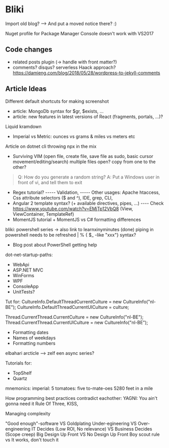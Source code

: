 Bliki
=====

Import old blog?
--> And put a moved notice there? :)


Nuget profile for Package Manager Console doesn't work with VS2017




Code changes
------------


- related posts plugin (-> handle with front matter?)
- comments? disqus? serverless Haack approach? https://damieng.com/blog/2018/05/28/wordpress-to-jekyll-comments


Article Ideas
-------------

Different default shortcuts for making screenshot  

- article: MongoDb syntax for $gr, $exists, ...
- article: new features in latest versions of React (fragments, portals, ...)?

Liquid
kramdown

- Imperial vs Metric: ounces vs grams & miles vs meters etc

Article on dotnet cli
throwing npx in the mix

- Surviving VIM (open file, create file, save file as sudo, basic cursor movement/editing/search) multiple files open? copy from one to the other?
> Q: How do you generate a random string? A: Put a Windows user in front of vi, and tell them to exit

- Regex tutorial?
----- Validation, 
----- Other usages: Apache htaccess, Css attribute selectors ($ and ^), IDE, grep, CLI, 
- Angular 2 template syntax? (+ available directives, pipes, ...) 
---- Check https://www.youtube.com/watch?v=EMjTp12VbQ8 (View, ViewContainer, TemplateRef)
- MomentJS tutorial + MomentJS vs C# formatting differences

bliki: powershell series -> also link to learnxinyminutes (done)
piping in powershell needs to be refreshed
| % { $_ -like "xxx"} syntax?
- Blog post about PowerShell getting help


dot-net-startup-paths:  
- WebApi
- ASP.NET MVC
- WinForms
- WPF
- ConsoleApp
- UnitTests?


Tut for:
CultureInfo.DefaultThreadCurrentCulture = new CultureInfo("nl-BE");
CultureInfo.DefaultThreadCurrentUICulture = culture;

Thread.CurrentThread.CurrentCulture = new CultureInfo("nl-BE");
Thread.CurrentThread.CurrentUICulture = new CultureInfo("nl-BE");


- Formatting dates
- Names of weekdays
- Formatting numbers

elbahari arcticle --> zelf een async series?


Tutorials for:
- TopShelf
- Quartz


mnemonics: imperial: 5 tomatoes: five to-mate-oes 5280 feet in a mile


How programming best practices contradict eachother:
YAGNI: You ain't gonna need it
Rule Of Three, KISS, 

Managing complexity

"Good enough"-software			VS		Goldplating
Under-egineering			VS		Over-engineering
IT Decides (Low ROI, No relevance)	VS		Business Decides (Scope creep)
Big Design Up Front			VS		No Design Up Front
Boy scout rule vs It works, don't touch it
